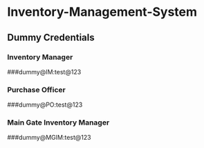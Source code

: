# Inventory-Management-System

## Dummy Credentials

### Inventory Manager
###dummy@IM:test@123

### Purchase Officer
###dummy@PO:test@123

### Main Gate Inventory Manager
###dummy@MGIM:test@123
